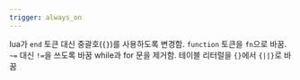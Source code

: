 ```yaml
---
trigger: always_on
---
```


lua가 `end` 토큰 대신 중괄호(`{}`)를 사용하도록 변경함.
`function` 토큰을 `fn`으로 바꿈.
`~=` 대신 `!=`을 쓰도록 바꿈
while과 for 문을 제거함.
테이블 리터럴을 `{}`에서 `{||}`로 바꿈